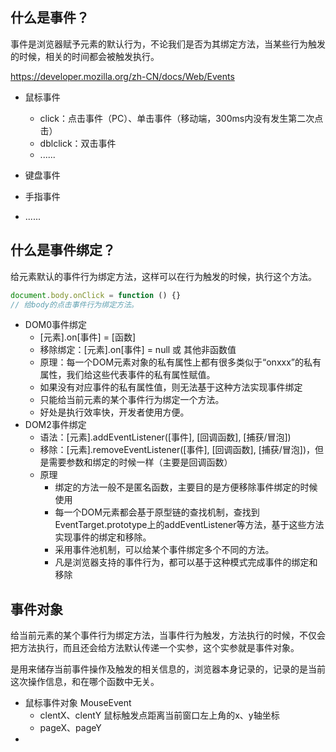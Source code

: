 ## 什么是事件？

事件是浏览器赋予元素的默认行为，不论我们是否为其绑定方法，当某些行为触发的时候，相关的时间都会被触发执行。

https://developer.mozilla.org/zh-CN/docs/Web/Events

+ 鼠标事件
  + click：点击事件（PC）、单击事件（移动端，300ms内没有发生第二次点击）
  + dblclick：双击事件
  + ......

+ 键盘事件
+ 手指事件
+ ......



## 什么是事件绑定？

给元素默认的事件行为绑定方法，这样可以在行为触发的时候，执行这个方法。

```js
document.body.onClick = function () {}
// 给body的点击事件行为绑定方法。
```

+ DOM0事件绑定
  + [元素].on[事件] = [函数]
  + 移除绑定：[元素].on[事件]  = null 或 其他非函数值
  + 原理：每一个DOM元素对象的私有属性上都有很多类似于“onxxx”的私有属性，我们给这些代表事件的私有属性赋值。
  + 如果没有对应事件的私有属性值，则无法基于这种方法实现事件绑定
  + 只能给当前元素的某个事件行为绑定一个方法。
  + 好处是执行效率快，开发者使用方便。
+ DOM2事件绑定
  + 语法：[元素].addEventListener([事件], [回调函数], [捕获/冒泡])
  + 移除：[元素].removeEventListener([事件], [回调函数], [捕获/冒泡])，但是需要参数和绑定的时候一样（主要是回调函数）
  + 原理
    + 绑定的方法一般不是匿名函数，主要目的是方便移除事件绑定的时候使用
    + 每一个DOM元素都会基于原型链的查找机制，查找到EventTarget.prototype上的addEventListener等方法，基于这些方法实现事件的绑定和移除。
    + 采用事件池机制，可以给某个事件绑定多个不同的方法。
    + 凡是浏览器支持的事件行为，都可以基于这种模式完成事件的绑定和移除





## 事件对象

给当前元素的某个事件行为绑定方法，当事件行为触发，方法执行的时候，不仅会把方法执行，而且还会给方法默认传递一个实参，这个实参就是事件对象。

是用来储存当前事件操作及触发的相关信息的，浏览器本身记录的，记录的是当前这次操作信息，和在哪个函数中无关。

+ 鼠标事件对象 MouseEvent
  + clentX、clentY  鼠标触发点距离当前窗口左上角的x、y轴坐标
  + pageX、pageY 
+ 